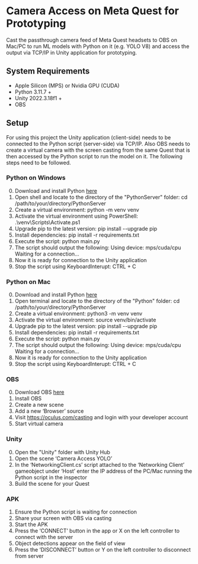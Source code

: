 # Camera Access on Meta Quest for Prototyping
Cast the passthrough camera feed of Meta Quest headsets to OBS on Mac/PC to run ML models with Python on it (e.g. YOLO V8) and access the output via TCP/IP in Unity application for prototyping.

## System Requirements
- Apple Silicon (MPS) or Nvidia GPU (CUDA)
- Python 3.11.7 +
- Unity 2022.3.18f1 +
- OBS

## Setup
For using this project the Unity application (client-side) needs to be connected to the Python script (server-side) via TCP/IP. Also OBS needs to create a virtual camera with the screen casting from the same Quest that is then accessed by the Python script to run the model on it. The following steps need to be followed.

### Python on Windows
0. Download and install Python [here](https://www.python.org/downloads/windows/)
1. Open shell and locate to the directory of the "PythonServer" folder: cd /path/to/your/directory/PythonServer
2. Create a virtual environment: python -m venv venv
3. Activate the virtual environment using PowerShell: .\venv\Scripts\Activate.ps1
4. Upgrade pip to the latest version: pip install --upgrade pip
5. Install dependencies: pip install -r requirements.txt
6. Execute the script: python main.py
7. The script should output the following: Using device: mps/cuda/cpu Waiting for a connection...
8. Now it is ready for connection to the Unity application
9. Stop the script using KeyboardInterupt: CTRL + C

### Python on Mac
0. Download and install Python [here](https://www.python.org/downloads/macos/)
1. Open terminal and locate to the directory of the "Python" folder: cd /path/to/your/directory/PythonServer
2. Create a virtual environment: python3 -m venv venv
3. Activate the virtual environment: source venv/bin/activate
4. Upgrade pip to the latest version: pip install --upgrade pip
5. Install dependencies: pip install -r requirements.txt
6. Execute the script: python main.py
7. The script should output the following: Using device: mps/cuda/cpu Waiting for a connection...
8. Now it is ready for connection to the Unity application
9. Stop the script using KeyboardInterupt: CTRL + C

### OBS
0. Download OBS [here](https://obsproject.com)
1. Install OBS
2. Create a new scene
3. Add a new ‘Browser’ source
4. Visit https://oculus.com/casting and login with your developer account
5. Start virtual camera

### Unity
0. Open the "Unity" folder with Unity Hub
1. Open the scene ‘Camera Access YOLO’
2. In the ‘NetworkingClient.cs’ script attached to the ‘Networking Client’ gameobject under ‘Host’ enter the IP address of the PC/Mac running the Python script in the inspector
3. Build the scene for your Quest

### APK
1. Ensure the Python script is waiting for connection
2. Share your screen with OBS via casting
3. Start the APK
4. Press the ‘CONNECT’ button in the app or X on the left controller to connect with the server
5. Object detections appear on the field of view
6. Press the ‘DISCONNECT’ button or Y on the left controller to disconnect from server
